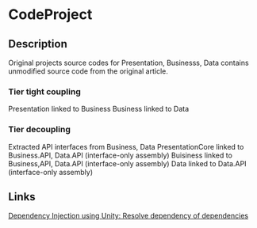 
# CodeProject

## Description 

Original projects source codes for Presentation, Businesss, Data contains unmodified source code from the original article.

### Tier tight coupling 

Presentation linked to Business
Business linked to Data

### Tier decoupling

Extracted API interfaces from Business, Data
PresentationCore linked to Business.API, Data.API (interface-only assembly)
Buisiness linked to Business,API, Data.API (interface-only assembly)
Data linked to Data.API (interface-only assembly)

## Links

[Dependency Injection using Unity: Resolve dependency of dependencies](https://www.codeproject.com/Articles/1234518/Dependency-Injection-using-Unity-Resolve-dependenc)
